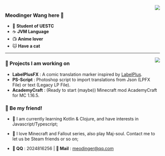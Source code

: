 <img align="right" src="https://github-readme-stats.vercel.app/api?username=Meodinger&show_icons=true&count_private=false&hide_title=true&include_all_commits=true&theme=buefy">

### Meodinger Wang here 👋

- :book: **Student of UESTC**
- :coffee: **JVM Language**
- :tv: **Anime lover**
- :cat: **Have a cat**

---

<img align="right" src="https://github-readme-stats.vercel.app/api/top-langs/?username=Meodinger&layout=compact"/>

### :wrench: Projects I am working on

 - **LabelPlusFX** : A comic translation marker inspired by [LabelPlus](https://noodlefighter.com/label_plus/).
 - **PS-Script** : Photoshop script to import translations from Json (LPFX File) or text (Legacy LP File).
 - **AcademyCraft** : (Ready to start (maybe)) Minecraft mod AcademyCraft for MC 1.16.5.

 ### :tada: Be my friend!

 - :seedling: I am currently learning Kotlin & Clojure, and have interests in Javascript/Typescript;
 - :game_die: I love Minecraft and Fallout series, also play Maj-soul. Contact me to let us be Steam friends or so on;


 - **:penguin: QQ** : 2024816256 | **:e-mail: Mail** : meodinger@qq.com
